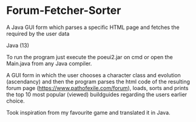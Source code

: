 # Forum-Fetcher-Sorter
A Java GUI form which parses a specific HTML page and fetches the required by the user data

Java (13)

To run the program just execute the poeui2.jar on cmd or open the Main.java from any Java compiler.

A GUI form in which the user chooses a character class and evolution (ascendancy) and then the program parses the html code of the resulting forum page (https://www.pathofexile.com/forum), loads, sorts and prints the top 10 most popular (viewed) buildguides regarding the users earlier choice.

Took inspiration from my favourite game and translated it in Java.
